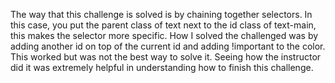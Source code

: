 The way that this challenge is solved is by chaining together selectors. In this case, you put the parent class of text next to the id class of text-main, this makes the selector more specific. How I solved the challenged was by adding another id on top of the current id and adding !important to the color.  This worked but was not the best way to solve it.  Seeing how the instructor did it was extremely helpful in understanding how to finish this challenge.
